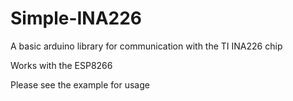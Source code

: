 # Simple-INA226
A basic arduino library for communication with the TI INA226 chip

Works with the ESP8266

Please see the example for usage
